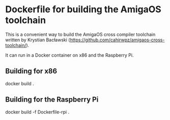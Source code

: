 # Dockerfile for building the AmigaOS toolchain

This is a convenient way to build the AmigaOS cross compiler toolchain written by Krystian Bacławski (https://github.com/cahirwpz/amigaos-cross-toolchain/).

It can run in a Docker container on x86 and the Raspberry Pi.

## Building for x86

docker build .

## Building for the Raspberry Pi

docker build -f Dockerfile-rpi .
